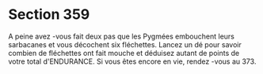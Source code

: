# Section 359

A peine avez -vous fait deux pas que les Pygmées embouchent
leurs sarbacanes et vous décochent six fléchettes. Lancez un dé
pour savoir combien de fléchettes ont fait mouche et déduisez
autant de points de votre total d'ENDURANCE. Si vous êtes
encore en vie, rendez -vous au  373.
